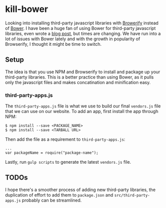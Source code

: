 # kill-bower
Looking into installing third-party javascript libraries with [Browerify](http://browserify.org/) instead of [Bower](http://bower.io/). I have been a huge fan of using Bower for third-party javascript libraries, even wrote a [blog post](http://engineroom.trackmaven.com/blog/using-bower/), but times are changing. We have run into a lot of issues with Bower lately and with the growth in popularity of Browserify, I thought it might be time to switch.

## Setup
The idea is that you use NPM and Browserify to install and package up your third-party libraries. This is a better practice than using Bower, as it pulls only the javascript files and makes concatination and minification easy.

### third-party-apps.js
The `third-party-apps.js` file is what we use to build our final `vendors.js` file that we can use on our website. To add an app, first install the app through NPM:

```
$ npm install --save <PACKAGE_NAME>
$ npm install --save <TARBALL URL>
```

Then add the file as a requirement to `third-party-apps.js`:

```
...
var packageName = roquire("package-name");
```

Lastly, run `gulp scripts` to generate the latest `vendors.js` file.

## TODOs
I hope there's a smoother process of adding new third-party libraries, the duplication of effort to add them to `package.json` and `src/third-party-apps.js` probably can be streamlined.
